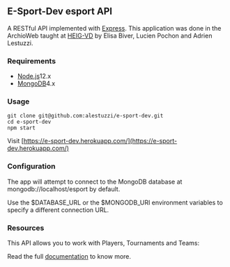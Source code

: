## E-Sport-Dev esport API

A RESTful API implemented with [Express](http://expressjs.com/). This application was done in the ArchioWeb taught at [HEIG-VD](https://heig-vd.ch/) by Elisa Biver, Lucien Pochon and Adrien Lestuzzi.

### Requirements
- [Node.js](https://nodejs.org/en/)12.x
- [MongoDB](https://www.mongodb.com/)4.x

### Usage
```
git clone git@github.com:alestuzzi/e-sport-dev.git
cd e-sport-dev
npm start
```

Visit [https://e-sport-dev.herokuapp.com/](https://e-sport-dev.herokuapp.com/)

### Configuration

The app will attempt to connect to the MongoDB database at mongodb://localhost/esport by default.

Use the $DATABASE_URL or the $MONGODB_URI environment variables to specify a different connection URL.

### Resources

This API allows you to work with Players, Tournaments and Teams:

Read the full [documentation](https://e-sport-dev.herokuapp.com/) to know more.
